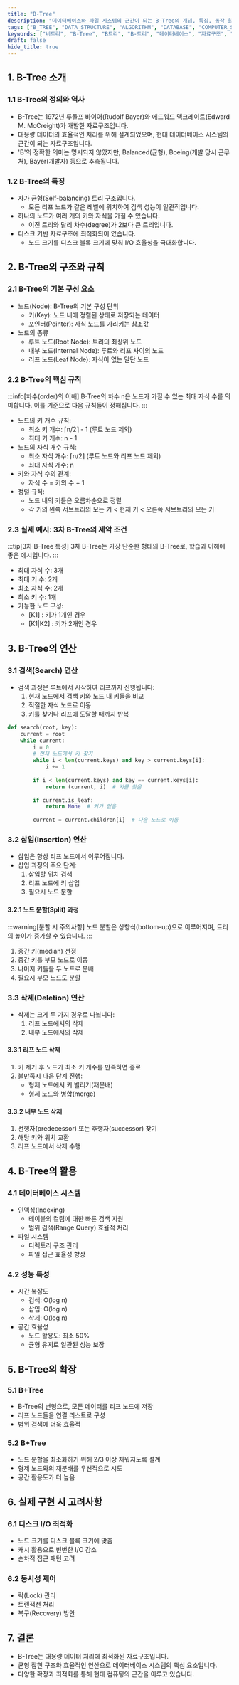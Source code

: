 ```yaml
---
title: "B-Tree"
description: "데이터베이스와 파일 시스템의 근간이 되는 B-Tree의 개념, 특징, 동작 원리를 상세히 알아봅니다. 실제 구현 사례와 함께 B-Tree가 왜 효율적인 자료구조인지 이해할 수 있습니다."
tags: ["B_TREE", "DATA_STRUCTURE", "ALGORITHM", "DATABASE", "COMPUTER_SCIENCE"]
keywords: ["비트리", "B-Tree", "B트리", "B-트리", "데이터베이스", "자료구조", "알고리즘", "트리구조", "인덱싱", "데이터구조", "DB인덱스", "파일시스템"]
draft: false
hide_title: true
---
```


## 1. B-Tree 소개

### 1.1 B-Tree의 정의와 역사

- B-Tree는 1972년 루돌프 바이어(Rudolf Bayer)와 에드워드 맥크레이트(Edward M. McCreight)가 개발한 자료구조입니다.
- 대용량 데이터의 효율적인 처리를 위해 설계되었으며, 현대 데이터베이스 시스템의 근간이 되는 자료구조입니다.
- 'B'의 정확한 의미는 명시되지 않았지만, Balanced(균형), Boeing(개발 당시 근무처), Bayer(개발자) 등으로 추측됩니다.

### 1.2 B-Tree의 특징

- 자가 균형(Self-balancing) 트리 구조입니다.
	- 모든 리프 노드가 같은 레벨에 위치하여 검색 성능이 일관적입니다.
- 하나의 노드가 여러 개의 키와 자식을 가질 수 있습니다.
	- 이진 트리와 달리 차수(degree)가 2보다 큰 트리입니다.
- 디스크 기반 자료구조에 최적화되어 있습니다.
	- 노드 크기를 디스크 블록 크기에 맞춰 I/O 효율성을 극대화합니다.

## 2. B-Tree의 구조와 규칙

### 2.1 B-Tree의 기본 구성 요소

- 노드(Node): B-Tree의 기본 구성 단위
	- 키(Key): 노드 내에 정렬된 상태로 저장되는 데이터
	- 포인터(Pointer): 자식 노드를 가리키는 참조값
- 노드의 종류
	- 루트 노드(Root Node): 트리의 최상위 노드
	- 내부 노드(Internal Node): 루트와 리프 사이의 노드
	- 리프 노드(Leaf Node): 자식이 없는 말단 노드

### 2.2 B-Tree의 핵심 규칙

:::info[차수(order)의 이해]
B-Tree의 차수 n은 노드가 가질 수 있는 최대 자식 수를 의미합니다. 이를 기준으로 다음 규칙들이 정해집니다.
:::

- 노드의 키 개수 규칙:
	- 최소 키 개수: ⌈n/2⌉ - 1 (루트 노드 제외)
	- 최대 키 개수: n - 1
- 노드의 자식 개수 규칙:
	- 최소 자식 개수: ⌈n/2⌉ (루트 노드와 리프 노드 제외)
	- 최대 자식 개수: n
- 키와 자식 수의 관계:
	- 자식 수 = 키의 수 + 1
- 정렬 규칙:
	- 노드 내의 키들은 오름차순으로 정렬
	- 각 키의 왼쪽 서브트리의 모든 키 < 현재 키 < 오른쪽 서브트리의 모든 키

### 2.3 실제 예시: 3차 B-Tree의 제약 조건

:::tip[3차 B-Tree 특성]
3차 B-Tree는 가장 단순한 형태의 B-Tree로, 학습과 이해에 좋은 예시입니다.
:::

- 최대 자식 수: 3개
- 최대 키 수: 2개
- 최소 자식 수: 2개
- 최소 키 수: 1개
- 가능한 노드 구성:
	- [K1] : 키가 1개인 경우
	- [K1|K2] : 키가 2개인 경우

## 3. B-Tree의 연산

### 3.1 검색(Search) 연산

- 검색 과정은 루트에서 시작하여 리프까지 진행됩니다:
	1. 현재 노드에서 검색 키와 노드 내 키들을 비교
	2. 적절한 자식 노드로 이동
	3. 키를 찾거나 리프에 도달할 때까지 반복

```python
def search(root, key):
    current = root
    while current:
        i = 0
        # 현재 노드에서 키 찾기
        while i < len(current.keys) and key > current.keys[i]:
            i += 1
        
        if i < len(current.keys) and key == current.keys[i]:
            return (current, i)  # 키를 찾음
            
        if current.is_leaf:
            return None  # 키가 없음
            
        current = current.children[i]  # 다음 노드로 이동
```

### 3.2 삽입(Insertion) 연산

- 삽입은 항상 리프 노드에서 이루어집니다.
- 삽입 과정의 주요 단계:
	1. 삽입할 위치 검색
	2. 리프 노드에 키 삽입
	3. 필요시 노드 분할

#### 3.2.1 노드 분할(Split) 과정

:::warning[분할 시 주의사항]
노드 분할은 상향식(bottom-up)으로 이루어지며, 트리의 높이가 증가할 수 있습니다.
:::

1. 중간 키(median) 선정
2. 중간 키를 부모 노드로 이동
3. 나머지 키들을 두 노드로 분배
4. 필요시 부모 노드도 분할

### 3.3 삭제(Deletion) 연산

- 삭제는 크게 두 가지 경우로 나뉩니다:
	1. 리프 노드에서의 삭제
	2. 내부 노드에서의 삭제

#### 3.3.1 리프 노드 삭제

1. 키 제거 후 노드가 최소 키 개수를 만족하면 종료
2. 불만족시 다음 단계 진행:
	- 형제 노드에서 키 빌리기(재분배)
	- 형제 노드와 병합(merge)

#### 3.3.2 내부 노드 삭제

1. 선행자(predecessor) 또는 후행자(successor) 찾기
2. 해당 키와 위치 교환
3. 리프 노드에서 삭제 수행

## 4. B-Tree의 활용

### 4.1 데이터베이스 시스템

- 인덱싱(Indexing)
	- 테이블의 컬럼에 대한 빠른 검색 지원
	- 범위 검색(Range Query) 효율적 처리
- 파일 시스템
	- 디렉토리 구조 관리
	- 파일 접근 효율성 향상

### 4.2 성능 특성

- 시간 복잡도
	- 검색: O(log n)
	- 삽입: O(log n)
	- 삭제: O(log n)
- 공간 효율성
	- 노드 활용도: 최소 50%
	- 균형 유지로 일관된 성능 보장

## 5. B-Tree의 확장

### 5.1 B+Tree

- B-Tree의 변형으로, 모든 데이터를 리프 노드에 저장
- 리프 노드들을 연결 리스트로 구성
- 범위 검색에 더욱 효율적

### 5.2 B*Tree

- 노드 분할을 최소화하기 위해 2/3 이상 채워지도록 설계
- 형제 노드와의 재분배를 우선적으로 시도
- 공간 활용도가 더 높음

## 6. 실제 구현 시 고려사항

### 6.1 디스크 I/O 최적화

- 노드 크기를 디스크 블록 크기에 맞춤
- 캐시 활용으로 빈번한 I/O 감소
- 순차적 접근 패턴 고려

### 6.2 동시성 제어

- 락(Lock) 관리
- 트랜잭션 처리
- 복구(Recovery) 방안

## 7. 결론

- B-Tree는 대용량 데이터 처리에 최적화된 자료구조입니다.
- 균형 잡힌 구조와 효율적인 연산으로 데이터베이스 시스템의 핵심 요소입니다.
- 다양한 확장과 최적화를 통해 현대 컴퓨팅의 근간을 이루고 있습니다.
